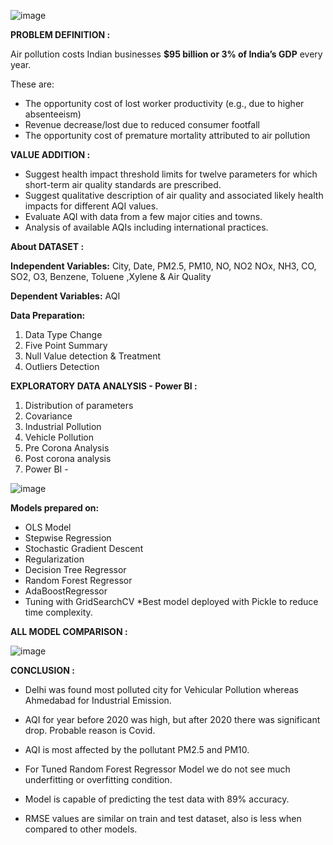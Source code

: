 ![image](https://user-images.githubusercontent.com/106426682/226333738-9ca56d68-3b35-48f9-9d4c-1bdd662bc3c9.png)

**PROBLEM DEFINITION :**

Air pollution costs Indian businesses **$95 billion or 3% 
of India’s GDP** every year. 

These are: 

* The opportunity cost of lost worker productivity (e.g., due to higher absenteeism)
* Revenue decrease/lost due to reduced consumer footfall
* The opportunity cost of premature mortality attributed to air pollution

**VALUE ADDITION :**

* Suggest health impact threshold limits for twelve parameters for which short-term air quality standards are prescribed.
* Suggest qualitative description of air quality and associated likely health impacts for different AQI values.
* Evaluate AQI with data from a few major cities and towns.
* Analysis of available AQIs including international practices.



******About DATASET :******

**Independent Variables:** City, Date, PM2.5, PM10, NO, NO2 NOx, NH3, CO, SO2, O3, Benzene, Toluene ,Xylene & Air Quality

**Dependent Variables:** AQI

**Data Preparation:**
1. Data Type Change
2. Five Point Summary
3. Null Value detection & Treatment
4. Outliers Detection         


**EXPLORATORY DATA  ANALYSIS - Power BI :**

1. Distribution of parameters
2. Covariance 
3. Industrial Pollution
4. Vehicle Pollution
5. Pre Corona Analysis
6. Post corona analysis
7. Power BI -

![image](https://user-images.githubusercontent.com/106426682/226331772-eadf5450-cbcb-4788-93f3-900e40409e84.png)

**Models prepared on:**

* OLS Model
* Stepwise Regression
* Stochastic Gradient Descent
* Regularization
* Decision Tree Regressor
* Random Forest Regressor
* AdaBoostRegressor
* Tuning with GridSearchCV
*Best model deployed with Pickle to reduce time complexity.


**ALL MODEL COMPARISON :**

![image](https://user-images.githubusercontent.com/106426682/226332852-e09d7380-76b4-423e-b15e-5f97c3b67bee.png)

**CONCLUSION :**

* Delhi was found most polluted city for Vehicular Pollution whereas Ahmedabad for Industrial Emission.
* AQI for year before 2020 was high, but after 2020 there was significant drop. Probable reason is Covid.
* AQI is most affected by the pollutant PM2.5 and PM10.

* For Tuned Random Forest Regressor Model we do not see much underfitting or overfitting condition.
* Model is capable of predicting the test data with 89% accuracy.
* RMSE values are similar on train and test dataset, also is less when compared to other models.
